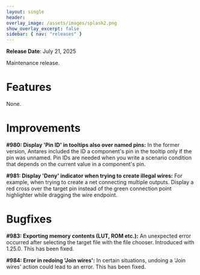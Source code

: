 ```yaml
---
layout: single
header:
overlay_image: /assets/images/splash2.png
show_overlay_excerpt: false
sidebar: { nav: "releases" }
---
```


**Release Date**: July 21, 2025

Maintenance release.

# Features

None.

# Improvements

**#980: Display 'Pin ID' in tooltips also over named pins:** In the former version, Antares included the ID a component's pin in the tooltip only if the pin was unnamed. Pin IDs are needed when you write a scenario condition that depends on the current value in a component's pin.

**#981: Display 'Deny' indicator when trying to create illegal wires:** For example, when trying to create a net connecting multiple outputs. Display a red cross over the target pin instead of the green connection point highlighter while dragging the wire endpoint.

# Bugfixes

**#983: Exporting memory contents (LUT, ROM etc.):** An unexpected error occurred after selecting the target file with the file chooser. Introduced with 1.25.0. This has been fixed.

**#984: Error in redoing 'Join wires':** In certain situations, undoing a 'Join wires' action could lead to an error. This has been fixed.




